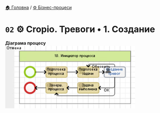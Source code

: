 ﻿[🏠 Головна](../../../README.MD) / [⚙️ Бізнес-процеси](../../README.MD) 

# `02` ⚙️ Cropio. Тревоги • 1. Создание

**Діаграма процесу**  
![Діаграма процесу](./Pictures/ProcDiagram.png)